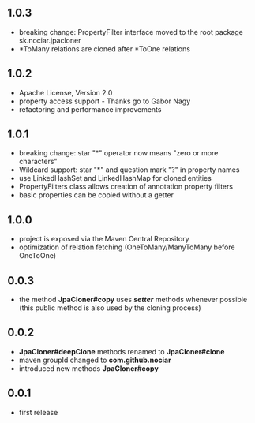 ## 1.0.3
- breaking change: PropertyFilter interface moved to the root package sk.nociar.jpacloner  
- \*ToMany relations are cloned after \*ToOne relations

## 1.0.2
- Apache License, Version 2.0
- property access support - Thanks go to Gabor Nagy
- refactoring and performance improvements

## 1.0.1
- breaking change: star "*" operator now means "zero or more characters"  
- Wildcard support: star "*" and question mark "?" in property names   
- use LinkedHashSet and LinkedHashMap for cloned entities
- PropertyFilters class allows creation of annotation property filters 
- basic properties can be copied without a getter 

## 1.0.0
- project is exposed via the Maven Central Repository
- optimization of relation fetching (OneToMany/ManyToMany before OneToOne)

## 0.0.3
- the method **JpaCloner#copy** uses _**setter**_ methods whenever possible (this public method is also used by the cloning process)

## 0.0.2
- **JpaCloner#deepClone** methods renamed to **JpaCloner#clone**
- maven groupId changed to **com.github.nociar**
- introduced new methods **JpaCloner#copy**

## 0.0.1
- first release
